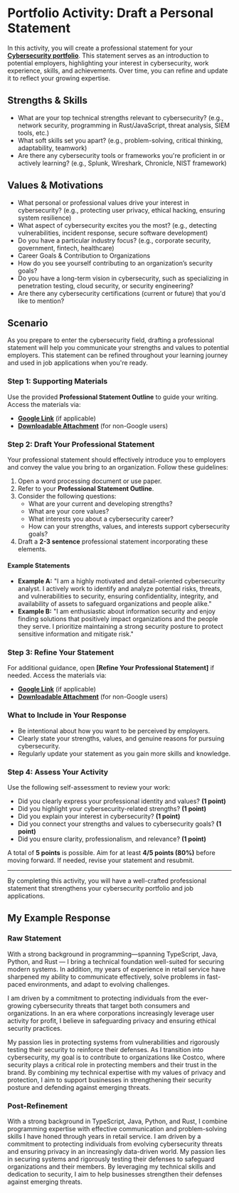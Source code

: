 
# **Portfolio Activity: Draft a Personal Statement**

In this activity, you will create a professional statement for your **[Cybersecurity portfolio](../../Cybersecurity_Protfolio.md)**. This statement serves as an introduction to potential employers, highlighting your interest in cybersecurity, work experience, skills, and achievements. Over time, you can refine and update it to reflect your growing expertise.


## **Strengths & Skills**

- What are your top technical strengths relevant to cybersecurity? (e.g., network security, programming in Rust/JavaScript, threat analysis, SIEM tools, etc.)
- What soft skills set you apart? (e.g., problem-solving, critical thinking, adaptability, teamwork)
- Are there any cybersecurity tools or frameworks you're proficient in or actively learning? (e.g., Splunk, Wireshark, Chronicle, NIST framework)

## **Values & Motivations**

- What personal or professional values drive your interest in cybersecurity? (e.g., protecting user privacy, ethical hacking, ensuring system resilience)
- What aspect of cybersecurity excites you the most? (e.g., detecting vulnerabilities, incident response, secure software development)
- Do you have a particular industry focus? (e.g., corporate security, government, fintech, healthcare)
- Career Goals & Contribution to Organizations
- How do you see yourself contributing to an organization’s security goals?
- Do you have a long-term vision in cybersecurity, such as specializing in penetration testing, cloud security, or security engineering?
- Are there any cybersecurity certifications (current or future) that you'd like to mention?

## **Scenario**

As you prepare to enter the cybersecurity field, drafting a professional statement will help you communicate your strengths and values to potential employers. This statement can be refined throughout your learning journey and used in job applications when you're ready.

### Step 1: Supporting Materials

Use the provided **Professional Statement Outline** to guide your writing. Access the materials via:

- **[Google Link](https://docs.google.com/document/d/12fvZXSrCHs2cE9GUNkc0ypfCb77QdKVFnofQ4aBuxFU/template/preview)** (if applicable)
- **[Downloadable Attachment](professional_statement_outline.docx)** (for non-Google users)

### Step 2: Draft Your Professional Statement

Your professional statement should effectively introduce you to employers and convey the value you bring to an organization. Follow these guidelines:

1. Open a word processing document or use paper.
2. Refer to your **Professional Statement Outline**.
3. Consider the following questions:
   - What are your current and developing strengths?
   - What are your core values?
   - What interests you about a cybersecurity career?
   - How can your strengths, values, and interests support cybersecurity goals?
4. Draft a **2-3 sentence** professional statement incorporating these elements.

#### Example Statements

- **Example A:** "I am a highly motivated and detail-oriented cybersecurity analyst. I actively work to identify and analyze potential risks, threats, and vulnerabilities to security, ensuring confidentiality, integrity, and availability of assets to safeguard organizations and people alike."
- **Example B:** "I am enthusiastic about information security and enjoy finding solutions that positively impact organizations and the people they serve. I prioritize maintaining a strong security posture to protect sensitive information and mitigate risk."

### Step 3: Refine Your Statement

For additional guidance, open **[Refine Your Professional Statement]** if needed. Access the materials via:

- **[Google Link](https://docs.google.com/document/d/1uodGPtGAS247wACdtJ7ITe3BcwFL993sQy5P9_pAj48/template/preview)** (if applicable)
- **[Downloadable Attachment](refine_professional_statement.docx)** (for non-Google users)

### What to Include in Your Response

- Be intentional about how you want to be perceived by employers.
- Clearly state your strengths, values, and genuine reasons for pursuing cybersecurity.
- Regularly update your statement as you gain more skills and knowledge.

### Step 4: Assess Your Activity

Use the following self-assessment to review your work:

- Did you clearly express your professional identity and values? **(1 point)**
- Did you highlight your cybersecurity-related strengths? **(1 point)**
- Did you explain your interest in cybersecurity? **(1 point)**
- Did you connect your strengths and values to cybersecurity goals? **(1 point)**
- Did you ensure clarity, professionalism, and relevance? **(1 point)**

A total of **5 points** is possible. Aim for at least **4/5 points (80%)** before moving forward. If needed, revise your statement and resubmit.

---

By completing this activity, you will have a well-crafted professional statement that strengthens your cybersecurity portfolio and job applications.



## **My Example Response**

### Raw Statement

With a strong background in programming—spanning TypeScript, Java, Python, and Rust — I bring a technical foundation well-suited for securing modern systems. In addition, my years of experience in retail service have sharpened my ability to communicate effectively, solve problems in fast-paced environments, and adapt to evolving challenges.

I am driven by a commitment to protecting individuals from the ever-growing cybersecurity threats that target both consumers and organizations. In an era where corporations increasingly leverage user activity for profit, I believe in safeguarding privacy and ensuring ethical security practices.

My passion lies in protecting systems from vulnerabilities and rigorously testing their security to reinforce their defenses. As I transition into cybersecurity, my goal is to contribute to organizations like Costco, where security plays a critical role in protecting members and their trust in the brand. By combining my technical expertise with my values of privacy and protection, I aim to support businesses in strengthening their security posture and defending against emerging threats.


### Post-Refinement

With a strong background in TypeScript, Java, Python, and Rust, I combine programming expertise with effective communication and problem-solving skills I have honed through years in retail service. I am driven by a commitment to protecting individuals from evolving cybersecurity threats and ensuring privacy in an increasingly data-driven world. My passion lies in securing systems and rigorously testing their defenses to safeguard organizations and their members. By leveraging my technical skills and dedication to security, I aim to help businesses strengthen their defenses against emerging threats.
